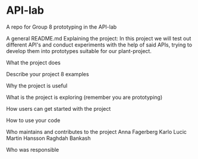 # API-lab

A repo for Group 8 prototyping in the API-lab

A general README.md
Explaining the project:
In this project we will test out different API's and conduct experiments with the help of said APIs, trying to develop them into prototypes suitable for our plant-project.

What the project does

Describe your project
8 examples

Why the project is useful

What is the project is exploring (remember you are prototyping)

How users can get started with the project

How to use your code

Who maintains and contributes to the project
Anna Fagerberg
Karlo Lucic
Martin Hansson
Raghdah Bankash

Who was responsible
